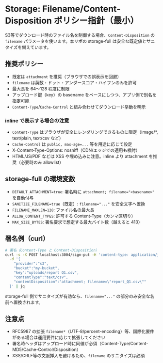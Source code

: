 # Storage: Filename/Content-Disposition ポリシー指針（最小）

S3等でダウンロード時のファイル名を制御する場合、`Content-Disposition` の `filename` パラメータを使います。本リポの storage-full は安全な既定値とサニタイズを備えています。

## 推奨ポリシー

- 既定は `attachment` を推奨（ブラウザでの誤表示を回避）
- `filename` は英数・ドット・アンダースコア・ハイフンのみを許可
- 最大長を 64～128 程度に制限
- アップロード鍵（key）の basename をベースにしつつ、アプリ側で別名を指定可能
- `Content-Type`/`Cache-Control` と組み合わせてダウンロード挙動を明示

### inline で表示する場合の注意

- `Content-Type` はブラウザが安全にレンダリングできるものに限定（image/*, text/plain, text/csv など）
- `Cache-Control` は `public, max-age=...` 等を用途に応じて設定
- X-Content-Type-Options: nosniff（CDN/エッジでの適用も検討）
- HTML/JS/PDF などは XSS や埋め込みに注意。inline より attachment を推奨（必要時のみ allowlist）

## storage-full の環境変数

- `DEFAULT_ATTACHMENT=true`: 署名時に `attachment; filename="<basename>"` を自動付与
- `SANITIZE_FILENAME=true`（既定）: `filename="..."` を安全文字へ置換
- `FILENAME_MAXLEN=128`: ファイル名の最大長
- `ALLOW_CONTENT_TYPES`: 許可する Content-Type（カンマ区切り）
- `MAX_SIZE_BYTES`: 署名要求で想定する最大バイト数（越えると 413）

## 署名例（curl）

```bash
# 署名（Content-Type と Content-Disposition）
curl -s -X POST localhost:3004/sign-put -H 'content-type: application/json' \
  -d '{
    "provider":"s3",
    "bucket":"my-bucket",
    "key":"uploads/report Q1.csv",
    "contentType":"text/csv",
    "contentDisposition":"attachment; filename=\"report_Q1.csv\""
  }' | jq
```

storage-full 側でサニタイズが有効なら、`filename="..."` の部分のみ安全な名前へ置換されます。

## 注意点

- RFC5987 の拡張 `filename*`（UTF-8/percent-encoding）等、国際化要件がある場合は運用要件に応じて拡張してください
- 署名時ヘッダはアップロード時に同値が必須（Content-Type/Content-MD5/Cache-Control/Disposition）
- XSS/CRLF等の文脈挿入を避けるため、`filename` のサニタイズは必須
